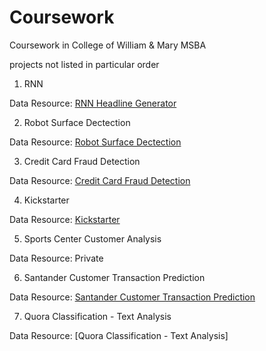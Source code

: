 # Coursework
Coursework in College of William &amp; Mary MSBA

projects not listed in particular order

1. RNN

Data Resource: [RNN Headline Generator](https://www.kaggle.com/therohk/million-headlines)

2. Robot Surface Dectection

Data Resource: [Robot Surface Dectection](https://www.kaggle.com/c/career-con-2019/data)

3. Credit Card Fraud Detection

Data Resource: [Credit Card Fraud Detection](https://www.kaggle.com/uciml/default-of-credit-card-clients-dataset)

4. Kickstarter

Data Resource: [Kickstarter](https://www.kaggle.com/kemical/kickstarter-projects)

5. Sports Center Customer Analysis

Data Resource: Private

6. Santander Customer Transaction Prediction

Data Resource: [Santander Customer Transaction Prediction](https://www.kaggle.com/c/santander-customer-transaction-prediction/data)

7. Quora Classification - Text Analysis

Data Resource: [Quora Classification - Text Analysis]
